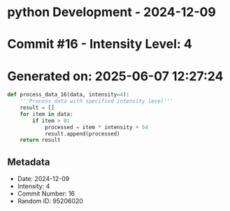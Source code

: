 ﻿# python Development - 2024-12-09
# Commit #16 - Intensity Level: 4
# Generated on: 2025-06-07 12:27:24
```python
def process_data_16(data, intensity=4):
    '''Process data with specified intensity level'''
    result = []
    for item in data:
        if item > 0:
            processed = item * intensity + 54
            result.append(processed)
    return result
```
## Metadata
- Date: 2024-12-09
- Intensity: 4
- Commit Number: 16
- Random ID: 95206020

